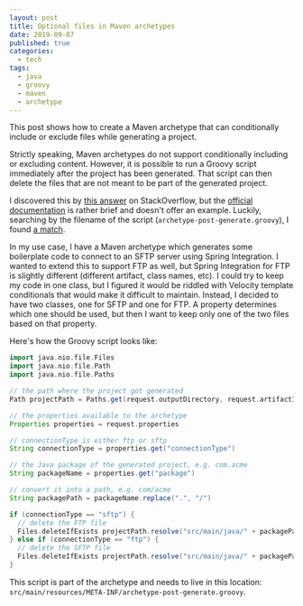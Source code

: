 ```yaml
---
layout: post
title: Optional files in Maven archetypes
date: 2019-09-07
published: true
categories:
  - tech
tags:
  - java
  - groovy
  - maven
  - archetype
---
```


This post shows how to create a Maven archetype that can conditionally include
or exclude files while generating a project.

Strictly speaking, Maven archetypes do not support conditionally including or
excluding content. However, it is possible to run a Groovy script immediately
after the project has been generated. That script can then delete the files that
are not meant to be part of the generated project.

I discovered this by [this answer](https://stackoverflow.com/a/48426833/153258)
on StackOverflow, but the
[official documentation](https://maven.apache.org/archetype/maven-archetype-plugin/advanced-usage.html)
is rather brief and doesn't offer an example. Luckily, searching by the filename
of the script (`archetype-post-generate.groovy`), I found
[a match](https://github.com/liferay/liferay-portal/blob/master/modules/sdk/project-templates/project-templates-rest/src/main/resources/META-INF/archetype-post-generate.groovy).

In my use case, I have a Maven archetype which generates some boilerplate code
to connect to an SFTP server using Spring Integration. I wanted to extend this
to support FTP as well, but Spring Integration for FTP is slightly different
(different artifact, class names, etc). I could try to keep my code in one
class, but I figured it would be riddled with Velocity template conditionals
that would make it difficult to maintain. Instead, I decided to have two
classes, one for SFTP and one for FTP. A property determines which one should be
used, but then I want to keep only one of the two files based on that property.

Here's how the Groovy script looks like:

```groovy
import java.nio.file.Files
import java.nio.file.Path
import java.nio.file.Paths

// the path where the project got generated
Path projectPath = Paths.get(request.outputDirectory, request.artifactId)

// the properties available to the archetype
Properties properties = request.properties

// connectionType is either ftp or sftp
String connectionType = properties.get("connectionType")

// the Java package of the generated project, e.g. com.acme
String packageName = properties.get("package")

// convert it into a path, e.g. com/acme
String packagePath = packageName.replace(".", "/")

if (connectionType == "sftp") {
  // delete the FTP file
  Files.deleteIfExists projectPath.resolve("src/main/java/" + packagePath + "/polling/FtpFlowBuilder.java")
} else if (connectionType == "ftp") {
  // delete the SFTP file
  Files.deleteIfExists projectPath.resolve("src/main/java/" + packagePath + "/polling/SftpFlowBuilder.java")
}
```

This script is part of the archetype and needs to live in this location:
`src/main/resources/META-INF/archetype-post-generate.groovy`.
